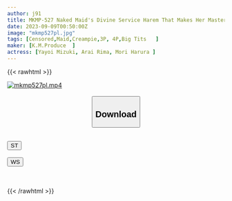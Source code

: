```yaml
---
author: j91
title: MKMP-527 Naked Maid's Divine Service Harem That Makes Her Master Cum With Punimochi Tits Rima Arai Saaya Kirijo Mizuki Yayoi
date: 2023-09-09T00:50:00Z
image: "mkmp527pl.jpg"
tags: [Censored,Maid,Creampie,3P, 4P,Big Tits	]
maker: [K.M.Produce  ]
actress: [Yayoi Mizuki, Arai Rima, Mori Harura ]
---
```



{{< rawhtml >}}

<div class="video" data-videoid="AoAOQaYdkXIXYza">
    <a href="javascript:;">
        <img src="https://my.j91.asia/posts/mkmp527pl/mkmp527pl.jpg" width="WIDTH" height="HEIGHT" alt="mkmp527pl.mp4" loading="lazy">
    </a>
</div>

<script type="text/javascript" src="https://j91.asia/asset/on-demand-st.js"></script>

<br>
  <link rel="stylesheet" href="https://j91.asia/asset/bs5.css">
  
  <center>
  <button class="btn btn-primary" type="button" data-bs-toggle="collapse" data-bs-target=".multi-collapse" aria-expanded="false" aria-controls="multiCollapseExample1 multiCollapseExample2"><h2>Download</h2></button></center>
</p>
<div class="row">
  <div class="col">
    <div class="collapse multi-collapse" id="multiCollapseExample1">
      <div class="card card-body">
	      	      <br>
<div class="buttons">  
<a href="https://streamtape.to/v/AoAOQaYdkXIXYza"><button class="btn-hover color-3"><i class="fa fa-download"></i> ST</button></a></div>
    </div>
  </div>
</div>
  <div class="col">
    <div class="collapse multi-collapse" id="multiCollapseExample2">
      <div class="card card-body">
	      <br>
<div class="buttons">
    <a href="https://wolfstream.tv/wnpqtk5277zu"><button class="btn-hover color-9"><i class="fa fa-download"></i> WS</button></a></div>
<br><br>
      </div>
    </div>
  </div>
</div>

{{< /rawhtml >}}